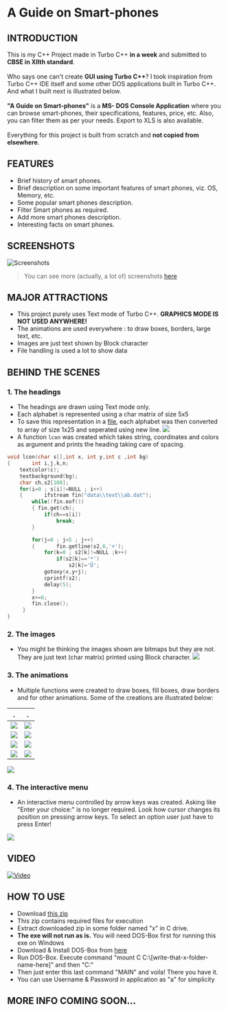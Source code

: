 # A Guide on Smart-phones

## INTRODUCTION
This is my C++ Project made in Turbo C++ **in a week** and submitted to **CBSE in XIIth standard**.\
\
Who says one can't create **GUI using Turbo C++**? I took inspiration from Turbo C++ IDE itself and some other DOS applications built in Turbo C++. And what I built next is illustrated below.\
\
**"A Guide on Smart-phones"** is a **MS- DOS Console Application** where you can browse smart-phones, their specifications, features, price, etc. Also, you can filter them as per your needs. Export to XLS is also available.\
\
Everything for this project is built from scratch and **not copied from elsewhere**.

## FEATURES
* Brief history of smart phones.
* Brief description on some important features of smart phones, viz. OS, Memory, etc.
* Some popular smart phones description.
* Filter Smart phones as required.
* Add more smart phones description.
* Interesting facts on smart phones.

## SCREENSHOTS
![Screenshots](https://github.com/lswarnkar1/AGuideOnSmartphones/blob/master/Screenshots/screenshots.gif)
> You can see more (actually, a lot of) screenshots [here](https://github.com/lswarnkar1/AGuideOnSmartphones/blob/master/Screenshots/README.md)

## MAJOR ATTRACTIONS
* This project purely uses Text mode of Turbo C++. **GRAPHICS MODE IS NOT USED ANYWHERE!**
* The animations are used everywhere : to draw boxes, borders, large text, etc.
* Images are just text shown by Block character
* File handling is used a lot to show data

## BEHIND THE SCENES
### 1. The headings
* The headings are drawn using Text mode only. 
* Each alphabet is represented using a char matrix of size 5x5
* To save this representation in a [file](https://github.com/lswarnkar1/AGuideOnSmartphones/blob/master/Data/Text/ab.dat), each alphabet was then converted to array of size 1x25 and seperated using new line.
![](https://github.com/lswarnkar1/AGuideOnSmartphones/blob/master/Other%20Images/BTS1.png)
* A function `lcon` was created which takes string, coordinates and colors as argument and prints the heading taking care of spacing.
```c
void lcon(char s[],int x, int y,int c ,int bg)
{       int i,j,k,n;
	textcolor(c);
	textbackground(bg);
	char ch,s2[100];
	for(i=0 ; s[i]!=NULL ; i++)
	{       ifstream fin("data\\text\\ab.dat");
		while(!fin.eof())
		{ fin.get(ch);
			if(ch==s[i])
				break;
		}

		for(j=0 ; j<5 ; j++)
		{       fin.getline(s2,6,'+');
			for(k=0 ; s2[k]!=NULL ;k++)
				if(s2[k]=='*')
					s2[k]='Û';
			gotoxy(x,y+j);
			cprintf(s2);
			delay(5);
		}
		x+=6;
		fin.close();
	 }
}
```
### 2. The images
* You might be thinking the images shown are bitmaps but they are not. They are just text (char matrix) printed using Block character.
![](https://github.com/lswarnkar1/AGuideOnSmartphones/blob/master/Other%20Images/BTS2.png)

### 3. The animations
* Multiple functions were created to draw boxes, fill boxes, draw borders and for other animations. Some of the creations are illustrated below:

.		           |  .
:-------------------------:|:-------------------------:
![](https://github.com/lswarnkar1/AGuideOnSmartphones/blob/master/Other%20Images/GIFs/1.gif)  |  ![](https://github.com/lswarnkar1/AGuideOnSmartphones/blob/master/Other%20Images/GIFs/2.gif)
![](https://github.com/lswarnkar1/AGuideOnSmartphones/blob/master/Other%20Images/GIFs/3.gif)  |  ![](https://github.com/lswarnkar1/AGuideOnSmartphones/blob/master/Other%20Images/GIFs/4.gif)
![](https://github.com/lswarnkar1/AGuideOnSmartphones/blob/master/Other%20Images/GIFs/5.gif)  |  ![](https://github.com/lswarnkar1/AGuideOnSmartphones/blob/master/Other%20Images/GIFs/6.gif)
![](https://github.com/lswarnkar1/AGuideOnSmartphones/blob/master/Other%20Images/GIFs/7.gif)  |  ![](https://github.com/lswarnkar1/AGuideOnSmartphones/blob/master/Other%20Images/GIFs/8.gif)
![](https://github.com/lswarnkar1/AGuideOnSmartphones/blob/master/Other%20Images/GIFs/9.gif)

### 4. The interactive menu
* An interactive menu controlled by arrow keys was created. Asking like "Enter your choice:" is no longer required. Look how cursor changes its position on pressing arrow keys. To select an option user just have to press Enter!

![](https://github.com/lswarnkar1/AGuideOnSmartphones/blob/master/Other%20Images/GIFs/10.gif)

## VIDEO
[![Video](https://github.com/lswarnkar1/AGuideOnSmartphones/blob/master/Other%20Images/VideoThumbnail.png)](http://www.youtube.com/watch?v=M24kpvbXRj8 "A Guide on Smartphones - C++ Project - XIIth CBSE")

## HOW TO USE
* Download [this zip](https://github.com/lswarnkar1/AGuideOnSmartphones/raw/master/Executable%20%26%20Supporting%20Files.zip)
* This zip contains required files for execution
* Extract downloaded zip in some folder named "x" in C drive.
* **The exe will not run as is.** You will need DOS-Box first for running this exe on Windows
* Download & Install DOS-Box from [here](https://softfamous.com/dosbox/download/)
* Run DOS-Box. Execute command "mount C C:\\[write-that-x-folder-name-here]" and then "C:"
* Then just enter this last command "MAIN" and voila! There you have it.
* You can use Username & Password in application as "a" for simplicity

## MORE INFO COMING SOON...
